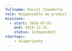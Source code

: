 ```yaml
---
fullname: Pascal Chaumette
role: Responsable de produit
missions:
  - start: 2018-07-01
    end: 2019-12-31
    status: independent
startups:
    - diagoriente
---
```


